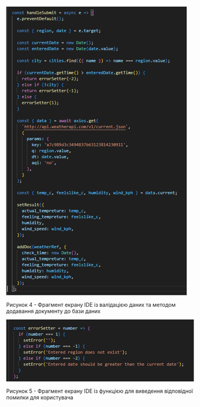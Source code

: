 ![ConstructMethod1](https://github.com/oleksandrblazhko/ai-215-korchakovskij/blob/with-laboratory-work-9/3-%20SoftwareConstruction/2-IDE/ConstructMethod1.jpg)

<div>
    <p>Рисунок 4 - Фрагмент екрану IDE із валідацією даних та методом додавання документу до бази даних</p>
</div>

![ConstructMethod2](https://github.com/oleksandrblazhko/ai-215-korchakovskij/blob/with-laboratory-work-9/3-%20SoftwareConstruction/2-IDE/ConstructMethod2.jpg)

<div>
    <p>Рисунок 5 - Фрагмент екрану IDE із функцією для виведення відповідної помилки для користувача</p>
</div>
